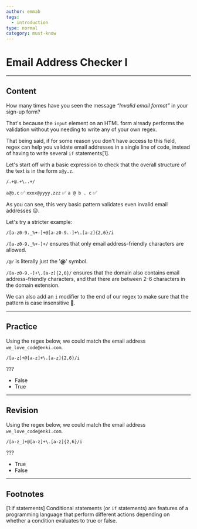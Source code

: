 ```yaml
---
author: emmab
tags:
  - introduction
type: normal
category: must-know
---
```


# Email Address Checker I


---

## Content

How many times have you seen the message *“Invalid email format”* in your sign-up form?

That's because the `input` element on an HTML form already performs the validation without you needing to write any of your own regex.

That being said, if for some reason you don't have access to this field, regex can help you validate email addresses in a single line of code, instead of having to write several `if` statements[1]. 

Let's start off with a basic expression to check that the overall structure of the text is in the form `x@y.z`.

```plain-text
/.+@.+\..+/
```

`a@b.c` ✅
`xxxx@yyyy.zzz` ✅
`a @ b . c` ✅

As you can see, this very basic pattern validates even invalid email addresses 😢.

Let's try a stricter example:

```plain-text
/[a-z0-9._%+-]+@[a-z0-9.-]+\.[a-z]{2,6}/i
```

`/[a-z0-9._%+-]+/` ensures that only email address-friendly characters are allowed.

`/@/` is literally just the '**@**' symbol.

`/[a-z0-9.-]+\.[a-z]{2,6}/` ensures that the domain also contains email address-friendly characters, and that there are between 2-6 characters in the domain extension. 

We can also add an `i` modifier to the end of our regex to make sure that the pattern is case insensitive 🙌.


---

## Practice

Using the regex below, we could match the email address `we_love_code@enki.com`.

```plain-text
/[a-z]+@[a-z]+\.[a-z]{2,6}/i
```

???

- False
- True


---

## Revision

Using the regex below, we could match the email address `we_love_code@enki.com`.

```plain-text
/[a-z_]+@[a-z]+\.[a-z]{2,6}/i
```

???

- True
- False


---

## Footnotes

[1:if statements]
Conditional statements (or `if` statements) are features of a programming language that perform different actions depending on whether a condition evaluates to true or false.
